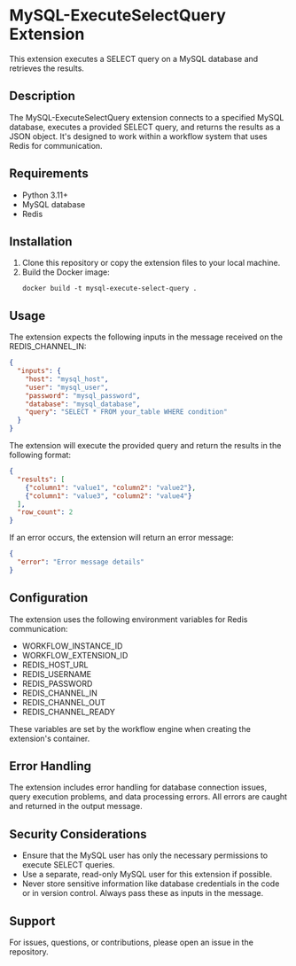# MySQL-ExecuteSelectQuery Extension

This extension executes a SELECT query on a MySQL database and retrieves the results.

## Description

The MySQL-ExecuteSelectQuery extension connects to a specified MySQL database, executes a provided SELECT query, and returns the results as a JSON object. It's designed to work within a workflow system that uses Redis for communication.

## Requirements

- Python 3.11+
- MySQL database
- Redis

## Installation

1. Clone this repository or copy the extension files to your local machine.
2. Build the Docker image:
   ```
   docker build -t mysql-execute-select-query .
   ```

## Usage

The extension expects the following inputs in the message received on the REDIS_CHANNEL_IN:

```json
{
  "inputs": {
    "host": "mysql_host",
    "user": "mysql_user",
    "password": "mysql_password",
    "database": "mysql_database",
    "query": "SELECT * FROM your_table WHERE condition"
  }
}
```

The extension will execute the provided query and return the results in the following format:

```json
{
  "results": [
    {"column1": "value1", "column2": "value2"},
    {"column1": "value3", "column2": "value4"}
  ],
  "row_count": 2
}
```

If an error occurs, the extension will return an error message:

```json
{
  "error": "Error message details"
}
```

## Configuration

The extension uses the following environment variables for Redis communication:

- WORKFLOW_INSTANCE_ID
- WORKFLOW_EXTENSION_ID
- REDIS_HOST_URL
- REDIS_USERNAME
- REDIS_PASSWORD
- REDIS_CHANNEL_IN
- REDIS_CHANNEL_OUT
- REDIS_CHANNEL_READY

These variables are set by the workflow engine when creating the extension's container.

## Error Handling

The extension includes error handling for database connection issues, query execution problems, and data processing errors. All errors are caught and returned in the output message.

## Security Considerations

- Ensure that the MySQL user has only the necessary permissions to execute SELECT queries.
- Use a separate, read-only MySQL user for this extension if possible.
- Never store sensitive information like database credentials in the code or in version control. Always pass these as inputs in the message.

## Support

For issues, questions, or contributions, please open an issue in the repository.